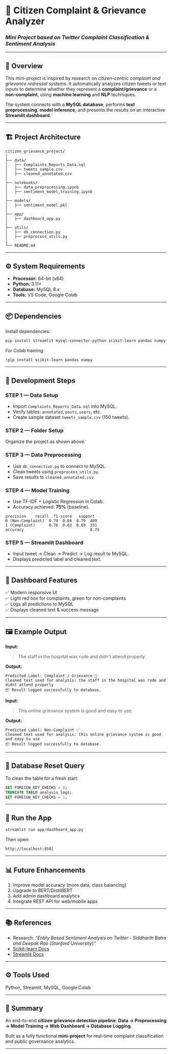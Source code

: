 # 💬 Citizen Complaint & Grievance Analyzer

### *Mini Project based on Twitter Complaint Classification & Sentiment Analysis*

---

## 🧭 Overview
This mini-project is inspired by research on *citizen-centric complaint and grievance redressal systems*.
It automatically analyzes citizen tweets or text inputs to determine whether they represent a **complaint/grievance** or a **non-complaint**, using **machine learning** and **NLP** techniques.

The system connects with a **MySQL database**, performs **text preprocessing**, **model inference**, and presents the results on an interactive **Streamlit dashboard**.

---

## 🏗️ Project Architecture

```
citizen_grievance_project/
│
├── data/
│   ├── Complaints_Reports_Data.sql
│   ├── tweets_sample.csv
│   ├── cleaned_annotated.csv
│
├── notebooks/
│   ├── data_preprocessing.ipynb
│   ├── sentiment_model_training.ipynb
│
├── models/
│   ├── sentiment_model.pkl
│
├── app/
│   ├── dashboard_app.py
│
├── utils/
│   ├── db_connection.py
│   ├── preprocess_utils.py
│
└── README.md
```

---

## ⚙️ System Requirements

- **Processor:** 64-bit (x64)
- **Python:** 3.11+
- **Database:** MySQL 8.x
- **Tools:** VS Code, Google Colab

---

## 📦 Dependencies

Install dependencies:
```bash
pip install streamlit mysql-connector-python scikit-learn pandas numpy
```

For Colab training:
```bash
!pip install scikit-learn pandas numpy
```

---

## 🧩 Development Steps

### STEP 1 — Data Setup
- Import `Complaints_Reports_Data.sql` into MySQL.
- Verify tables: `annotated`, `posts`, `users`, etc.
- Create sample dataset `tweets_sample.csv` (150 tweets).

### STEP 2 — Folder Setup
Organize the project as shown above.

### STEP 3 — Data Preprocessing
- Use `db_connection.py` to connect to MySQL.
- Clean tweets using `preprocess_utils.py`.
- Save results to `cleaned_annotated.csv`.

### STEP 4 — Model Training
- Use TF-IDF + Logistic Regression in Colab.
- Accuracy achieved: **75%** (baseline).

```
precision    recall  f1-score   support
0 (Non-Complaint)  0.74  0.84  0.79  409
1 (Complaint)      0.76  0.63  0.69  331
accuracy                             0.75
```

### STEP 5 — Streamlit Dashboard
- Input tweet → Clean → Predict → Log result to MySQL.
- Displays predicted label and cleaned text.

---

## 🧠 Dashboard Features

✅ Modern responsive UI  
✅ Light red box for complaints, green for non-complaints  
✅ Logs all predictions to MySQL  
✅ Displays cleaned text & success message  

---

## 🖼️ Example Output

**Input:**  
> The staff in the hospital was rude and didn't attend properly. 

**Output:**  
```
Predicted Label: Complaint / Grievance 🚨
Cleaned text used for analysis: the staff in the hospital was rude and didnt attend properly
📦 Result logged successfully to database.
```

**Input:**  
> This online grievance system is good and easy to use. 

**Output:**  
```
Predicted Label: Non-Complaint ✅
Cleaned text used for analysis: this online grievance system is good and easy to use
📦 Result logged successfully to database.
```

---

## 🧰 Database Reset Query

To clean the table for a fresh start:
```sql
SET FOREIGN_KEY_CHECKS = 0;
TRUNCATE TABLE analysis_logs;
SET FOREIGN_KEY_CHECKS = 1;
```

---

## 🚀 Run the App

```bash
streamlit run app/dashboard_app.py
```

Then open:
```
http://localhost:8501
```

---

## 📊 Future Enhancements

1. Improve model accuracy (more data, class balancing)
2. Upgrade to BERT/DistilBERT
3. Add admin dashboard analytics
4. Integrate REST API for web/mobile apps

---

## 📚 References

- Research: *“Entity Based Sentiment Analysis on Twitter - Siddharth Batra and Deepak Rao (Stanford University)”*
- [Scikit-learn Docs](https://scikit-learn.org)
- [Streamlit Docs](https://streamlit.io)

---

## ⚙️ Tools Used

Python, Streamlit, MySQL, Google Colab

---

## 🏁 Summary

An end-to-end **citizen grievance detection pipeline**:
**Data → Preprocessing → Model Training → Web Dashboard → Database Logging**.

Built as a fully functional **mini-project** for real-time complaint classification and public governance analytics.

---
